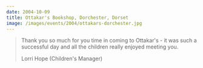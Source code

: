 ```yaml
---
date: 2004-10-09
title: Ottakar's Bookshop, Dorchester, Dorset
image: /images/events/2004/ottakars-dorchester.jpg
---
```


> Thank you so much for you time in coming to Ottakar's - it was such a successful day and all the children really enjoyed meeting you.
> 
> <footer>Lorri Hope (Children's Manager)</footer>
